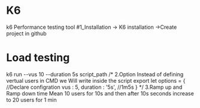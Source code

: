 # K6
k6 Performance testing tool
#1_Installation
-> K6 installation
->Create project in github
# Load testing 
k6 run --vus 10 --duration 5s script_path
/*
2.Option
Instead of defining vertual users in CMD we Will write inside the script
export let options = {
    //Declare configration
    vus : 5,
    duration : '5s', //1m5s
}
*/
3.Ramp up and Ramp down time
Mean
10 users for 10s and then after 10s seconds increase  to 20 users for 1 min 
